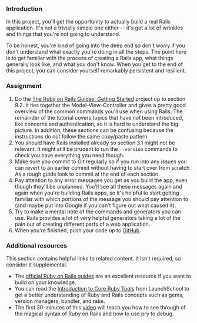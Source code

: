 ### Introduction

In this project, you'll get the opportunity to actually build a real Rails application.  It's not a trivially simple one either -- it's got a lot of wrinkles and things that you're not going to understand.

To be honest, you're kind of going into the deep end so don't worry if you don't understand what exactly you're doing in all the steps.  The point here is to get familiar with the process of creating a Rails app, what things generally look like, and what you don't know.  When you get to the end of this project, you can consider yourself remarkably persistent and resilient.

### Assignment

<div class="lesson-content__panel" markdown="1">

  1. Do the [The Ruby on Rails Guides: Getting Started](https://guides.rubyonrails.org/getting_started.html) project up to section 9.2. It ties together the Model-View-Controller and gives a pretty good overview of the common commands you'll use when using Rails. The remainder of the tutorial covers topics that have not been introduced, like concerns and authentication, so it is hard to understand the big picture. In addition, these sections can be confusing because the instructions do not follow the same copy/paste pattern.
  2. You should have Rails installed already so section 3.1 might not be relevant. It might still be prudent to run the `--version` commands to check you have everything you need though.
  3. Make sure you commit to Git regularly so if you run into any issues you can revert to an earlier commit without having to start over from scratch. As a rough guide look to commit at the end of each section.
  4. Pay attention to any error messages you get as you build the app, even though they'll be unplanned.  You'll see all these messages again and again when you're building Rails apps, so it's helpful to start getting familiar with which portions of the message you should pay attention to (and maybe put into Google if you can't figure out what caused it).
  5. Try to make a mental note of the commands and generators you can use. Rails provides a lot of very helpful generators taking a lot of the pain out of creating different parts of a web application.
  6. When you're finished, push your code up to [GitHub](https://github.com/).
</div>

### Additional resources

This section contains helpful links to related content. It isn't required, so consider it supplemental.

- The [official Ruby on Rails guides](http://guides.rubyonrails.org/) are an excellent resource if you want to build on your knowledge.
- You can read the [Introduction to Core Ruby Tools](https://launchschool.com/books/core_ruby_tools/read/introduction) from LaunchSchool to get a better understanding of Ruby and Rails concepts such as gems, version managers, bundler, and rake.
- The first 30-minutes of this [video](https://youtu.be/rssgWqJq-14) will teach you how to see through of the magical syntax of Ruby on Rails and how to use pry to debug.
